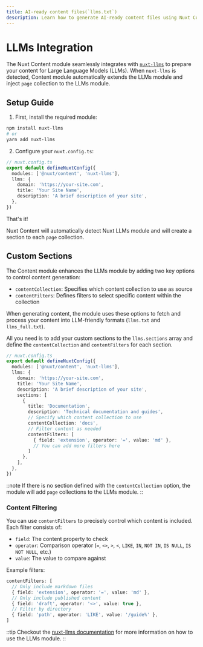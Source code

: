 ```yaml
---
title: AI-ready content files(`llms.txt`)
description: Learn how to generate AI-ready content files using Nuxt Content and the Nuxt LLMs module.
---
```


# LLMs Integration

The Nuxt Content module seamlessly integrates with [`nuxt-llms`](https://github.com/nuxtlabs/nuxt-llms) to prepare your content for Large Language Models (LLMs). When `nuxt-llms` is detected, Content module automatically extends the LLMs module and inject `page` collection to the LLMs module.

## Setup Guide

1. First, install the required module:

```bash
npm install nuxt-llms
# or
yarn add nuxt-llms
```

2. Configure your `nuxt.config.ts`:

```ts
// nuxt.config.ts
export default defineNuxtConfig({
  modules: ['@nuxt/content', 'nuxt-llms'],
  llms: {
    domain: 'https://your-site.com',
    title: 'Your Site Name',
    description: 'A brief description of your site',
  },
})
```

That's it!

Nuxt Content will automatically detect Nuxt LLMs module and will create a section to each `page` collection.


## Custom Sections

The Content module enhances the LLMs module by adding two key options to control content generation:

- `contentCollection`: Specifies which content collection to use as source
- `contentFilters`: Defines filters to select specific content within the collection

When generating content, the module uses these options to fetch and process your content into LLM-friendly formats (`llms.txt` and `llms_full.txt`).

All you need is to add your custom sections to the `llms.sections` array and define the `contentCollection` and `contentFilters` for each section.


```ts
// nuxt.config.ts
export default defineNuxtConfig({
  modules: ['@nuxt/content', 'nuxt-llms'],
  llms: {
    domain: 'https://your-site.com',
    title: 'Your Site Name',
    description: 'A brief description of your site',
    sections: [
      {
        title: 'Documentation',
        description: 'Technical documentation and guides',
        // Specify which content collection to use
        contentCollection: 'docs',
        // Filter content as needed
        contentFilters: [
          { field: 'extension', operator: '=', value: 'md' },
          // You can add more filters here
        ]
      },
    ],
  },
})
```
::note
If there is no section defined with the `contentCollection` option, the module will add `page` collections to the LLMs module.
::

### Content Filtering

You can use `contentFilters` to precisely control which content is included. Each filter consists of:
- `field`: The content property to check
- `operator`: Comparison operator (`=`, `<>`, `>`, `<`, `LIKE`, `IN`, `NOT IN`, `IS NULL`, `IS NOT NULL`, etc.)
- `value`: The value to compare against

Example filters:

```ts
contentFilters: [
  // Only include markdown files
  { field: 'extension', operator: '=', value: 'md' },
  // Only include published content
  { field: 'draft', operator: '<>', value: true },
  // Filter by directory
  { field: 'path', operator: 'LIKE', value: '/guide%' },
]
```

::tip
Checkout the [nuxt-llms documentation](https://github.com/nuxtlabs/nuxt-llms) for more information on how to use the LLMs module.
::
